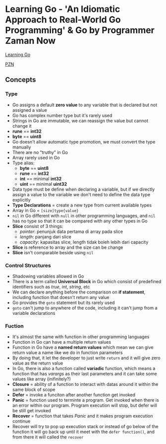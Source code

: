 # Learning Go - 'An Idiomatic Approach to Real-World Go Programming' & Go by Programmer Zaman Now

[Learning Go](https://www.oreilly.com/library/view/learning-go/9781492077206/)

[PZN](https://www.programmerzamannow.com/)

## Concepts

### Type

- Go assigns a default **zero value** to any variable that is declared but not assigned a value
- Go has complex number type but it's rarely used
- Strings in Go are immutable, we can reassign the value but cannot change it
- **rune** == **int32**
- **byte** == **uint8**
- Go doesn't allow automatic type promotion, we must convert the type manually
- There are no "truthy" in Go
- Array rarely used in Go
- Type alias:
  - **byte** == **uint8**
  - **rune** == **int32**
  - **int** == minimal **int32**
  - **uint** == minimal **uint32**
- Data type must be define when declaring a variable, but if we directly assign a value to the variable we don't need to define the data type explicitly
- **Type Declarations** = create a new type from current available types
- Array in Go = `[size]type{value}`
- `nil` in Go different with `null` in other programming languages, and `nil` has no type so that it can be compared with any other types in Go
- **Slice** consist of 3 things:
  - _pointer_: penunjuk data pertama di array pada slice
  - _length_: panjang dari slice
  - _capacity_: kapasitas slice, length tidak boleh lebih dari capacity
- **Slice** is reference to array and the size can be change
- **Slice** isn't comparable beside using `nil`

### Control Structures

- Shadowing variables allowed in Go
- There is a term called **Universal Block** in Go which consist of predefined identifiers such as _true_, _int_, _string_, etc
- We can declare anything before the comparison on **if statement**, including function that doesn't return any value
- Go provides the `goto` statement but its rarely used
- `goto` can't jump to anywhere of the code, including it can't jump from a variable declarations

### Fuction

- It's almost the same with function in other programming languages
- Function in Go can have a multiple return values
- Function in Go have a **named return values** which mean we can give return value a name like we do in function parameters
- By doing that, it let the developer to just write `return` and it will give zero value as the return value
- In Go, there is also a function called **variadic** function, which means a function that has _varargs_ as their last parameters and it can take some values like array (inifinitely?)
- **Closure** = ability of a function to interact with datas around it within the same block of scope
- **Defer** = invoke a funciton after another function get invoked
- **Panic** = function used to terminte a program. Get invoked when there is an error within our program. Program execution will stop, but defer will be still get invoked
- **Recover** = function that takes _Panic_ and it makes program execution continue
- Recover will try to pop up execution stack or instead of go below of the function it will go back up until it meet with the `defer function()`, and from there it will called the `recover`
